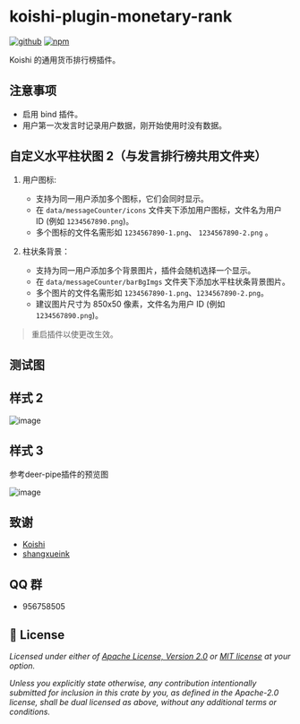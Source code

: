 # koishi-plugin-monetary-rank

[![github](https://img.shields.io/badge/github-araea/monetary_rank-8da0cb?style=for-the-badge&labelColor=555555&logo=github)](https://github.com/araea/koishi-plugin-monetary-rank)
[![npm](https://img.shields.io/npm/v/koishi-plugin-monetary-rank.svg?style=for-the-badge&color=fc8d62&logo=npm)](https://www.npmjs.com/package/koishi-plugin-monetary-rank)

Koishi 的通用货币排行榜插件。

## 注意事项

- 启用 bind 插件。
- 用户第一次发言时记录用户数据，刚开始使用时没有数据。

## 自定义水平柱状图 2（与发言排行榜共用文件夹）

1. 用户图标:

   - 支持为同一用户添加多个图标，它们会同时显示。
   - 在 `data/messageCounter/icons` 文件夹下添加用户图标，文件名为用户 ID (例如 `1234567890.png`)。
   - 多个图标的文件名需形如  `1234567890-1.png`、 `1234567890-2.png` 。

2. 柱状条背景：

   - 支持为同一用户添加多个背景图片，插件会随机选择一个显示。
   - 在 `data/messageCounter/barBgImgs` 文件夹下添加水平柱状条背景图片。
   - 多个图片的文件名需形如 `1234567890-1.png`、`1234567890-2.png`。
   - 建议图片尺寸为 850x50 像素，文件名为用户 ID (例如`1234567890.png`)。

> 重启插件以使更改生效。

## 测试图

## 样式 2

![image](https://github.com/user-attachments/assets/eb6bf930-12e7-450b-89de-2e07f678c66e)

## 样式 3

参考deer-pipe插件的预览图

![image](https://i0.hdslb.com/bfs/article/39dd40e20d04f85291bc2cb7cc0a367f312276085.png)

## 致谢

- [Koishi](https://koishi.chat/)
- [shangxueink](https://github.com/araea/koishi-plugin-monetary-rank/pull/1)

## QQ 群

- 956758505

## 📄 License

_Licensed under either of [Apache License, Version 2.0](LICENSE-APACHE) or [MIT license](LICENSE-MIT) at your option._

_Unless you explicitly state otherwise, any contribution intentionally submitted for inclusion in this crate by you, as defined in the Apache-2.0 license, shall be dual licensed as above, without any additional terms or conditions._
